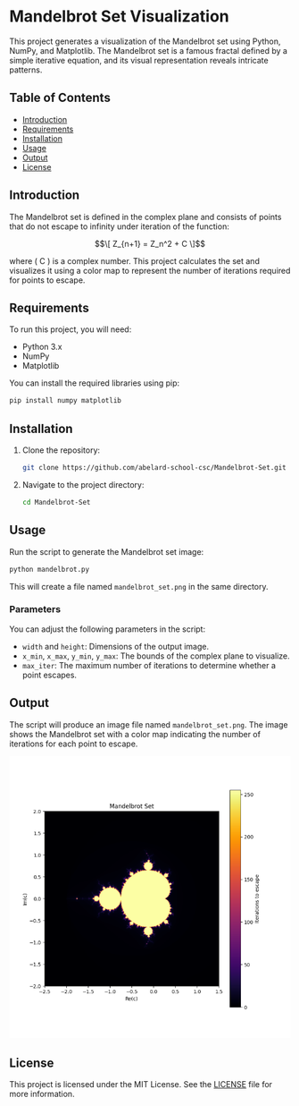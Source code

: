 # Mandelbrot Set Visualization

This project generates a visualization of the Mandelbrot set using Python, NumPy, and Matplotlib. The Mandelbrot set is a famous fractal defined by a simple iterative equation, and its visual representation reveals intricate patterns.

## Table of Contents

- [Introduction](#introduction)
- [Requirements](#requirements)
- [Installation](#installation)
- [Usage](#usage)
- [Output](#output)
- [License](#license)

## Introduction

The Mandelbrot set is defined in the complex plane and consists of points that do not escape to infinity under iteration of the function:

$$\[ Z_{n+1} = Z_n^2 + C \]$$

where \( C \) is a complex number. This project calculates the set and visualizes it using a color map to represent the number of iterations required for points to escape.

## Requirements

To run this project, you will need:

- Python 3.x
- NumPy
- Matplotlib

You can install the required libraries using pip:

```bash
pip install numpy matplotlib
```

## Installation

1. Clone the repository:

   ```bash
   git clone https://github.com/abelard-school-csc/Mandelbrot-Set.git
   ```

2. Navigate to the project directory:

   ```bash
   cd Mandelbrot-Set
   ```

## Usage

Run the script to generate the Mandelbrot set image:

```bash
python mandelbrot.py
```

This will create a file named `mandelbrot_set.png` in the same directory.

### Parameters

You can adjust the following parameters in the script:

- `width` and `height`: Dimensions of the output image.
- `x_min`, `x_max`, `y_min`, `y_max`: The bounds of the complex plane to visualize.
- `max_iter`: The maximum number of iterations to determine whether a point escapes.

## Output

The script will produce an image file named `mandelbrot_set.png`. The image shows the Mandelbrot set with a color map indicating the number of iterations for each point to escape.

![Mandelbrot Set Example](output_example.png)

## License

This project is licensed under the MIT License. See the [LICENSE](LICENSE) file for more information.
